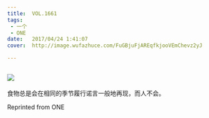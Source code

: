 ```yaml
---
title:	VOL.1661
tags:
 - 一个
 - ONE
date:	2017/04/24 1:41:07
cover:	http://image.wufazhuce.com/FuGBjuFjAREqfkjooVEmChevz2yJ

---
```

![](http://image.wufazhuce.com/FuGBjuFjAREqfkjooVEmChevz2yJ)
---

食物总是会在相同的季节履行诺言一般地再现，而人不会。
 
Reprinted from ONE
